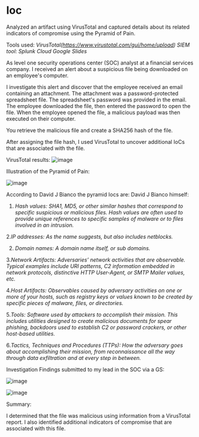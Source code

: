 # Ioc
Analyzed an artifact using VirusTotal and captured details about its related indicators of compromise using the Pyramid of Pain.

Tools used: *VirusTotal(https://www.virustotal.com/gui/home/upload)*
            *SIEM tool: Splunk Cloud*
            *Google Slides*

As level one security operations center (SOC) analyst at a financial services company. I received an alert about a suspicious file being downloaded on an employee's computer. 

I investigate this alert and discover that the employee received an email containing an attachment. The attachment was a password-protected spreadsheet file. The spreadsheet's password was provided in the email. The employee downloaded the file, then entered the password to open the file. When the employee opened the file, a malicious payload was then executed on their computer. 

You retrieve the malicious file and create a SHA256 hash of the file.

After assigning the file hash, I used VirusTotal to uncover additional IoCs that are associated with the file.

VirusTotal results:
![image](https://github.com/MarcoSantibanez/IOC/assets/138132151/40c3496f-5796-4f4b-a9ee-6968937dcb99)


Illustration of the Pyramid of Pain:

![image](https://github.com/MarcoSantibanez/IOC/assets/138132151/b0287440-2d41-499f-b4bc-f16f17050ed7)


According to David J Bianco the pyramid Iocs are:
David J Bianco himself:

1. *Hash values: SHA1, MD5, or other similar hashes that correspond to specific suspicious or malicious files. Hash values are often used to provide unique references to specific samples of malware or to files involved in an intrusion.*

2.*IP addresses: As the name suggests, but also includes netblocks.*

2. *Domain names: A domain name itself, or sub domains.* 

3.*Network Artifacts: Adversaries’ network activities that are observable. Typical examples include URI patterns, C2 information embedded in network protocols, distinctive HTTP User-Agent, or SMTP Mailer values, etc.*

4.*Host Artifacts: Observables caused by adversary activities on one or more of your hosts, such as registry keys or values known to be created by specific pieces of malware, files, or directories.*

5.*Tools: Software used by attackers to accomplish their mission. This includes utilities designed to create malicious documents for spear phishing, backdoors used to establish C2 or password crackers, or other host-based utilities.*

6.*Tactics, Techniques and Procedures (TTPs): How the adversary goes about accomplishing their mission, from reconnaissance all the way through data exfiltration and at every step in between.*

Investigation Findings submitted to my lead in the SOC via a GS:

![image](https://github.com/MarcoSantibanez/IOC/assets/138132151/cdb36df6-ed5d-44a3-bb11-8fd911ad9c8b)

![image](https://github.com/MarcoSantibanez/IOC/assets/138132151/1f6811c9-8438-4e52-ba2c-e1ffe4bba693)

Summary:

I determined that the file was malicious using information from a VirusTotal report. I also identified additional indicators of compromise that are associated with this file.








